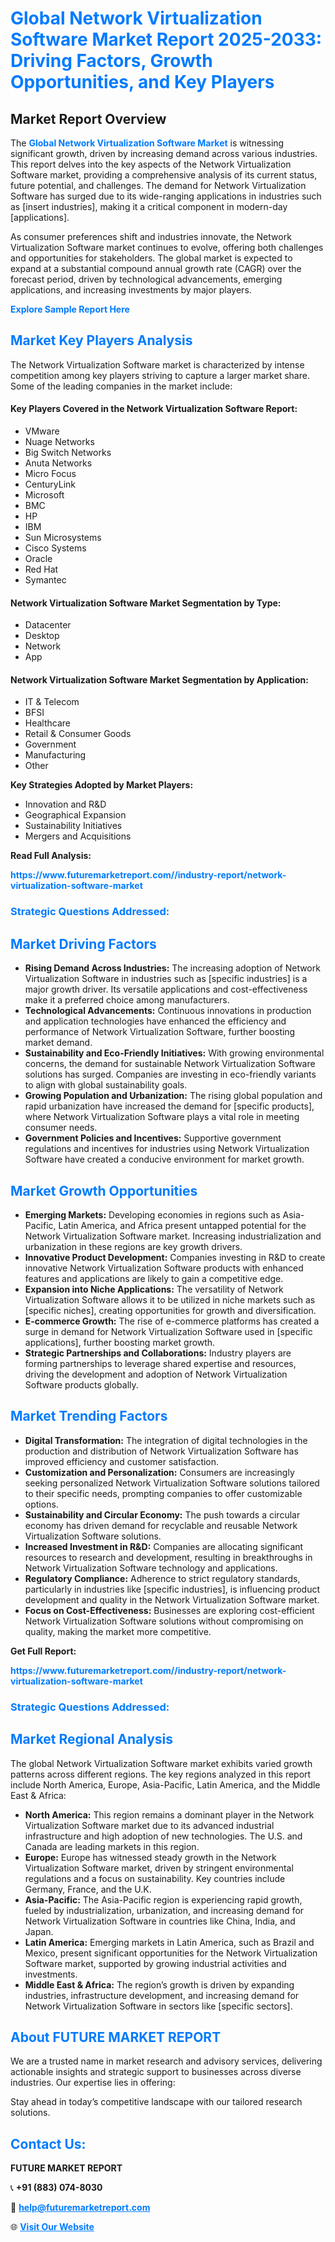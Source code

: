 <h1 style="color: #007BFF;">Global Network Virtualization Software Market Report 2025-2033: Driving Factors, Growth Opportunities, and Key Players</h1>

<section id="overview">
<h2>Market Report Overview</h2>
<p>The <a href="https://www.futuremarketreport.com//industry-report/network-virtualization-software-market" style="color: #007BFF; text-decoration: none;"><strong>Global Network Virtualization Software Market</strong></a> is witnessing significant growth, driven by increasing demand across various industries. This report delves into the key aspects of the Network Virtualization Software market, providing a comprehensive analysis of its current status, future potential, and challenges. The demand for Network Virtualization Software has surged due to its wide-ranging applications in industries such as [insert industries], making it a critical component in modern-day [applications].</p>
<p>As consumer preferences shift and industries innovate, the Network Virtualization Software market continues to evolve, offering both challenges and opportunities for stakeholders. The global market is expected to expand at a substantial compound annual growth rate (CAGR) over the forecast period, driven by technological advancements, emerging applications, and increasing investments by major players.</p>
</section>

<section id="overview">
<p><a href="https://www.futuremarketreport.com//request-sample/reportId=57264" style="color: #007BFF; text-decoration: none;"><strong>Explore Sample Report Here</strong></a></p>
</section>

<section id="key-players">
<h2 style="color: #007BFF;">Market Key Players Analysis</h2>
<p>The Network Virtualization Software market is characterized by intense competition among key players striving to capture a larger market share. Some of the leading companies in the market include:</p>
<h4>Key Players Covered in the Network Virtualization Software Report:</h4>
<ul><li>VMware</li><li>Nuage Networks</li><li>Big Switch Networks</li><li>Anuta Networks</li><li>Micro Focus</li><li>CenturyLink</li><li>Microsoft</li><li>BMC</li><li>HP</li><li>IBM</li><li>Sun Microsystems</li><li>Cisco Systems</li><li>Oracle</li><li>Red Hat</li><li>Symantec</li></ul>
<h4>Network Virtualization Software Market Segmentation by Type:</h4>
<ul><li>Datacenter</li><li>Desktop</li><li>Network</li><li>App</li></ul>

<h4>Network Virtualization Software Market Segmentation by Application:</h4>
<ul><li>IT &amp; Telecom</li><li>BFSI</li><li>Healthcare</li><li>Retail &amp; Consumer Goods</li><li>Government</li><li>Manufacturing</li><li>Other</li></ul>
<p><strong>Key Strategies Adopted by Market Players:</strong></p>
<ul>
<li>Innovation and R&D</li>
<li>Geographical Expansion</li>
<li>Sustainability Initiatives</li>
<li>Mergers and Acquisitions</li>
</ul>
</section>

<section>
<p><strong>Read Full Analysis: </strong></p><a href="https://www.futuremarketreport.com//industry-report/network-virtualization-software-market" style="color: #007BFF; text-decoration: none;"><strong>https://www.futuremarketreport.com//industry-report/network-virtualization-software-market</strong></a>
<h3 style="color: #007BFF;">Strategic Questions Addressed:</h3>
</section>

<section id="driving-factors">
<h2 style="color: #007BFF;">Market Driving Factors</h2>
<ul>
<li><strong>Rising Demand Across Industries:</strong> The increasing adoption of Network Virtualization Software in industries such as [specific industries] is a major growth driver. Its versatile applications and cost-effectiveness make it a preferred choice among manufacturers.</li>
<li><strong>Technological Advancements:</strong> Continuous innovations in production and application technologies have enhanced the efficiency and performance of Network Virtualization Software, further boosting market demand.</li>
<li><strong>Sustainability and Eco-Friendly Initiatives:</strong> With growing environmental concerns, the demand for sustainable Network Virtualization Software solutions has surged. Companies are investing in eco-friendly variants to align with global sustainability goals.</li>
<li><strong>Growing Population and Urbanization:</strong> The rising global population and rapid urbanization have increased the demand for [specific products], where Network Virtualization Software plays a vital role in meeting consumer needs.</li>
<li><strong>Government Policies and Incentives:</strong> Supportive government regulations and incentives for industries using Network Virtualization Software have created a conducive environment for market growth.</li>
</ul>
</section>

<section id="growth-opportunities">
<h2 style="color: #007BFF;">Market Growth Opportunities</h2>
<ul>
<li><strong>Emerging Markets:</strong> Developing economies in regions such as Asia-Pacific, Latin America, and Africa present untapped potential for the Network Virtualization Software market. Increasing industrialization and urbanization in these regions are key growth drivers.</li>
<li><strong>Innovative Product Development:</strong> Companies investing in R&D to create innovative Network Virtualization Software products with enhanced features and applications are likely to gain a competitive edge.</li>
<li><strong>Expansion into Niche Applications:</strong> The versatility of Network Virtualization Software allows it to be utilized in niche markets such as [specific niches], creating opportunities for growth and diversification.</li>
<li><strong>E-commerce Growth:</strong> The rise of e-commerce platforms has created a surge in demand for Network Virtualization Software used in [specific applications], further boosting market growth.</li>
<li><strong>Strategic Partnerships and Collaborations:</strong> Industry players are forming partnerships to leverage shared expertise and resources, driving the development and adoption of Network Virtualization Software products globally.</li>
</ul>
</section>

<section id="trending-factors">
<h2 style="color: #007BFF;">Market Trending Factors</h2>
<ul>
<li><strong>Digital Transformation:</strong> The integration of digital technologies in the production and distribution of Network Virtualization Software has improved efficiency and customer satisfaction.</li>
<li><strong>Customization and Personalization:</strong> Consumers are increasingly seeking personalized Network Virtualization Software solutions tailored to their specific needs, prompting companies to offer customizable options.</li>
<li><strong>Sustainability and Circular Economy:</strong> The push towards a circular economy has driven demand for recyclable and reusable Network Virtualization Software solutions.</li>
<li><strong>Increased Investment in R&D:</strong> Companies are allocating significant resources to research and development, resulting in breakthroughs in Network Virtualization Software technology and applications.</li>
<li><strong>Regulatory Compliance:</strong> Adherence to strict regulatory standards, particularly in industries like [specific industries], is influencing product development and quality in the Network Virtualization Software market.</li>
<li><strong>Focus on Cost-Effectiveness:</strong> Businesses are exploring cost-efficient Network Virtualization Software solutions without compromising on quality, making the market more competitive.</li>
</ul>
</section>

<section>
<p><strong>Get Full Report: </strong></p><a href="https://www.futuremarketreport.com//industry-report/network-virtualization-software-market" style="color: #007BFF; text-decoration: none;"><strong>https://www.futuremarketreport.com//industry-report/network-virtualization-software-market</strong></a>
<h3 style="color: #007BFF;">Strategic Questions Addressed:</h3>
</section>


<section id="regional-analysis">
<h2 style="color: #007BFF;">Market Regional Analysis</h2>
<p>The global Network Virtualization Software market exhibits varied growth patterns across different regions. The key regions analyzed in this report include North America, Europe, Asia-Pacific, Latin America, and the Middle East & Africa:</p>
<ul>
<li><strong>North America:</strong> This region remains a dominant player in the Network Virtualization Software market due to its advanced industrial infrastructure and high adoption of new technologies. The U.S. and Canada are leading markets in this region.</li>
<li><strong>Europe:</strong> Europe has witnessed steady growth in the Network Virtualization Software market, driven by stringent environmental regulations and a focus on sustainability. Key countries include Germany, France, and the U.K.</li>
<li><strong>Asia-Pacific:</strong> The Asia-Pacific region is experiencing rapid growth, fueled by industrialization, urbanization, and increasing demand for Network Virtualization Software in countries like China, India, and Japan.</li>
<li><strong>Latin America:</strong> Emerging markets in Latin America, such as Brazil and Mexico, present significant opportunities for the Network Virtualization Software market, supported by growing industrial activities and investments.</li>
<li><strong>Middle East & Africa:</strong> The region’s growth is driven by expanding industries, infrastructure development, and increasing demand for Network Virtualization Software in sectors like [specific sectors].</li>
</ul>
</section>

<footer>
<h2 style="color: #007BFF;">About FUTURE MARKET REPORT</h2>
<p>We are a trusted name in market research and advisory services, delivering actionable insights and strategic support to businesses across diverse industries. Our expertise lies in offering:</p>

<p>Stay ahead in today’s competitive landscape with our tailored research solutions.</p>

<h2 style="color: #007BFF;">Contact Us:</h2>
<p><strong>FUTURE MARKET REPORT</strong></p>
<p>📞 <strong>+91 (883) 074-8030</strong></p>
<p>📧 <strong><a href="mailto:help@futuremarketreport.com" style="color: #007BFF;">help@futuremarketreport.com</a></strong></p>
<p>🌐 <strong><a href="https://www.futuremarketreport.com/" style="color: #007BFF;">Visit Our Website</a></strong></p>
</footer>